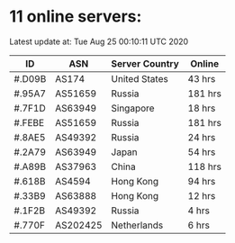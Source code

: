 # 11 online servers:

Latest update at: Tue Aug 25 00:10:11 UTC 2020

| ID | ASN | Server Country | Online |
| -- | --- | -------------- | ------ |
| #.D09B | AS174 | United States | 43 hrs |
| #.95A7 | AS51659 | Russia | 181 hrs |
| #.7F1D | AS63949 | Singapore | 18 hrs |
| #.FEBE | AS51659 | Russia | 181 hrs |
| #.8AE5 | AS49392 | Russia | 24 hrs |
| #.2A79 | AS63949 | Japan | 54 hrs |
| #.A89B | AS37963 | China | 118 hrs |
| #.618B | AS4594 | Hong Kong | 94 hrs |
| #.33B9 | AS63888 | Hong Kong | 12 hrs |
| #.1F2B | AS49392 | Russia | 4 hrs |
| #.770F | AS202425 | Netherlands | 6 hrs |

